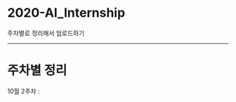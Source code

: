 # 2020-AI_Internship
주차별로 정리해서 업로드하기

----------------------------------------------------------------------------
# 주차별 정리
10월 2주차 : 

